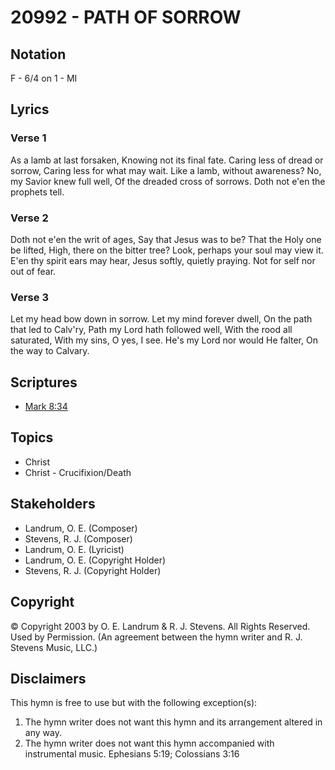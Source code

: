 # 20992 - PATH OF SORROW

## Notation

F - 6/4 on 1 - MI

## Lyrics

### Verse 1

As a lamb at last forsaken, Knowing not its final fate.  Caring less of dread or sorrow, Caring less for what may wait. Like a lamb, without awareness? No, my Savior knew full well, Of the dreaded cross of sorrows. Doth not e'en the prophets tell.

### Verse 2

Doth not e'en the writ of ages, Say that Jesus was to be? That the Holy one be lifted, High, there on the bitter tree? Look, perhaps your soul may view it. E'en thy spirit ears may hear, Jesus softly, quietly praying. Not for self nor out of fear.

### Verse 3

Let my head bow down in sorrow. Let my mind forever dwell, On the path that led to Calv'ry, Path my Lord hath followed well, With  the rood all saturated, With my sins, O yes, I see. He's my Lord nor would He falter, On the way to Calvary.  


## Scriptures

- [Mark 8:34](https://www.biblegateway.com/passage/?search=Mark%208%3A34)

## Topics

- Christ
- Christ - Crucifixion/Death

## Stakeholders

- Landrum, O. E. (Composer)
- Stevens, R. J. (Composer)
- Landrum, O. E. (Lyricist)
- Landrum, O. E. (Copyright Holder)
- Stevens, R. J. (Copyright Holder)

## Copyright

© Copyright 2003 by O. E. Landrum & R. J. Stevens. All Rights Reserved. Used by Permission.
(An agreement between the hymn writer and R. J. Stevens Music, LLC.)

## Disclaimers

This hymn is free to use but with the following exception(s):
1. The hymn writer does not want this hymn and its arrangement altered in any way.
2. The hymn writer does not want this hymn accompanied with instrumental music.
Ephesians 5:19; Colossians 3:16

